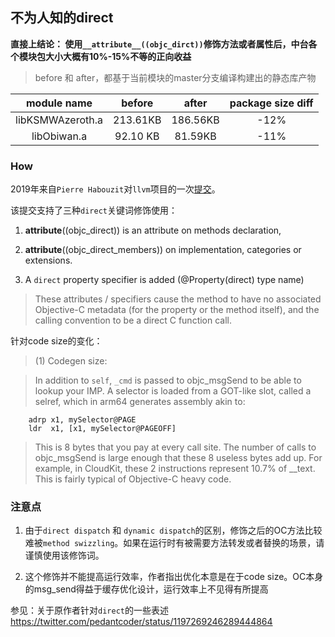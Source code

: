 ## 不为人知的direct


**直接上结论： 使用`__attribute__((objc_dirct))`修饰方法或者属性后，中台各个模块包大小大概有10%-15%不等的正向收益**


> before 和 after，都基于当前模块的master分支编译构建出的静态库产物

|module name|before|after|package size diff|
|:-:|:-:|:-:|:-:|
|libKSMWAzeroth.a|213.61KB|186.56KB|-12%|
|libObiwan.a|92.10 KB|81.59KB|-11%|



### How 

2019年来自`Pierre Habouzit`对`llvm`项目的一次[提交](https://github.com/llvm/llvm-project/commit/d4e1ba3fa9dfec2613bdcc7db0b58dea490c56b1)。


该提交支持了三种`direct`关键词修饰使用：

1. __attribute__((objc_direct)) is an attribute on methods declaration, 

2. __attribute__((objc_direct_members)) on implementation, categories or
extensions.

3. A `direct` property specifier is added (@Property(direct) type name)
 
> These attributes / specifiers cause the method to have no associated
Objective-C metadata (for the property or the method itself), and the
calling convention to be a direct C function call.



针对code size的变化：
> (1) Codegen size:

> In addition to `self`, `_cmd` is passed to objc_msgSend to be able to lookup your IMP. A selector is loaded from a GOT-like slot, called a selref, which in arm64 generates assembly akin to:

```Assembly
    adrp x1, mySelector@PAGE
    ldr  x1, [x1, mySelector@PAGEOFF]
```
> This is 8 bytes that you pay at every call site. The number of calls to objc_msgSend is large enough that these 8 useless bytes add up. For example, in CloudKit, these 2 instructions represent 10.7% of __text. This is fairly typical of Objective-C heavy code.


### 注意点

1. 由于`direct dispatch` 和 `dynamic dispatch`的区别，修饰之后的OC方法比较难被`method swizzling`。如果在运行时有被需要方法转发或者替换的场景，请谨慎使用该修饰词。


2. 这个修饰并不能提高运行效率，作者指出优化本意是在于code size。OC本身的msg_send得益于缓存优化设计，运行效率上不见得有所提高






参见：关于原作者针对`direct`的一些表述
https://twitter.com/pedantcoder/status/1197269246289444864